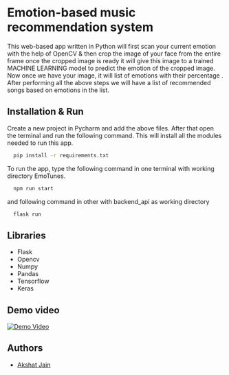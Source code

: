 
# Emotion-based music recommendation system

This web-based app written in Python will first scan your current emotion with the help of OpenCV & then crop the image of your face from the entire frame once the cropped image is ready it will give this image to a trained MACHINE LEARNING model to predict the emotion of the cropped image. Now once we have your image, it will list of emotions with their percentage . After performing all the above steps we will have a list of recommended songs based on emotions in the list.


## Installation & Run

Create a new project in Pycharm and add the above files. After that open the terminal and run the following command. This will install all the modules needed to run this app. 

```bash
  pip install -r requirements.txt
```

To run the app, type the following command in one terminal with working directory EmoTunes. 
```bash
  npm run start
```
and following command in other with backend_api as working directory
```bash
  flask run
```

## Libraries

- Flask
- Opencv
- Numpy
- Pandas
- Tensorflow
- Keras





## Demo video

[![Demo Video](https://img.youtube.com/vi/cKKNdTMojGQ/0.jpg)](https://youtu.be/cKKNdTMojGQ)

 

## Authors

- [Akshat Jain](https://github.com/akshat2635)


